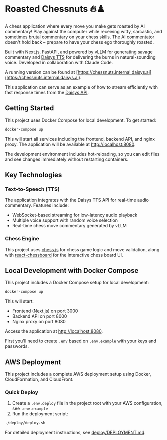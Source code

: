 # Roasted Chessnuts 🔥♟️

A chess application where every move you make gets roasted by AI
commentary! Play against the computer while receiving witty,
sarcastic, and sometimes brutal commentary on your chess skills. The
AI commentator doesn't hold back – prepare to have your chess ego
thoroughly roasted.

Built with Next.js, FastAPI, and powered by vLLM for generating savage
commentary and [Daisys TTS](https://daisys.ai) for delivering the
burns in natural-sounding voice. Developed in collaboration with
Claude Code.

A running version can be found at
[https://chessnuts.internal.daisys.ai](https://chessnuts.internal.daisys.ai).

This application can serve as an example of how to stream efficiently
with fast response times from the [Daisys
API](https://daisys-ai.github.io/daisys-api-python).

## Getting Started

This project uses Docker Compose for local development. To get
started:

```bash
docker-compose up
```

This will start all services including the frontend, backend API, and
nginx proxy. The application will be available at
[http://localhost:8080](http://localhost:8080).

The development environment includes hot-reloading, so you can edit
files and see changes immediately without restarting containers.

## Key Technologies

### Text-to-Speech (TTS)
The application integrates with the Daisys TTS API for real-time audio
commentary. Features include:
- WebSocket-based streaming for low-latency audio playback
- Multiple voice support with random voice selection
- Real-time chess move commentary generated by vLLM

### Chess Engine
This project uses [chess.js](https://github.com/jhlywa/chess.js) for
chess game logic and move validation, along with
[react-chessboard](https://github.com/Clariity/react-chessboard) for
the interactive chess board UI.

## Local Development with Docker Compose

This project includes a Docker Compose setup for local development:

```bash
docker-compose up
```

This will start:
- Frontend (Next.js) on port 3000
- Backend API on port 8000
- Nginx proxy on port 8080

Access the application at [http://localhost:8080](http://localhost:8080).

First you'll need to create `.env` based on `.env.example` with your
keys and passwords.

## AWS Deployment

This project includes a complete AWS deployment setup using Docker,
CloudFormation, and CloudFront.

### Quick Deploy

1. Create a `.env.deploy` file in the project root with your AWS
   configuration, see `.env.example`
2. Run the deployment script:
```bash
./deploy/deploy.sh
```

For detailed deployment instructions, see [deploy/DEPLOYMENT.md](deploy/DEPLOYMENT.md).
